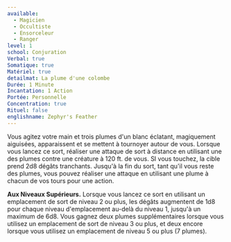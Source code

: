 ```yaml
---
available:
  - Magicien
  - Occultiste
  - Ensorceleur
  - Ranger
level: 1
school: Conjuration
Verbal: true
Somatique: true
Matériel: true
detailmat: La plume d'une colombe
Durée: 1 Minute
Incantation: 1 Action
Portée: Personnelle
Concentration: true
Rituel: false
englishname: Zephyr's Feather
---
```

Vous agitez votre main et trois plumes d'un blanc éclatant, magiquement aiguisées, apparaissent et se mettent à tournoyer autour de vous. Lorsque vous lancez ce sort, réaliser une attaque de sort à distance en utilisant une des plumes contre une créature à 120 ft. de vous. SI vous touchez, la cible prend 2d8 dégâts tranchants. Jusqu'à la fin du sort, tant qu'il vous reste des plumes, vous pouvez réaliser une attaque en utilisant une plume à chacun de vos tours pour une action.

__Aux Niveaux Supérieurs.__ Lorsque vous lancez ce sort en utilisant un emplacement de sort de niveau 2 ou plus, les dégâts augmentent de 1d8 pour chaque niveau d'emplacement au-delà du niveau 1, jusqu'à un maximum de 6d8. Vous gagnez deux plumes supplémentaires lorsque vous utilisez un emplacement de sort de niveau 3 ou plus, et deux encore lorsque vous utilisez un emplacement de niveau 5 ou plus (7 plumes).

